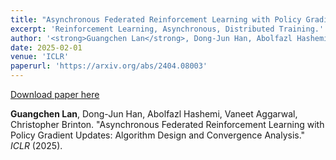 ```yaml
---
title: "Asynchronous Federated Reinforcement Learning with Policy Gradient Updates: Algorithm Design and Convergence Analysis"
excerpt: 'Reinforcement Learning, Asynchronous, Distributed Training.'
author: '<strong>Guangchen Lan</strong>, Dong-Jun Han, Abolfazl Hashemi, Vaneet Aggarwal, Christopher Brinton.'
date: 2025-02-01
venue: 'ICLR'
paperurl: 'https://arxiv.org/abs/2404.08003'
---
```


[Download paper here](https://arxiv.org/abs/2404.08003)

**Guangchen Lan**, Dong-Jun Han, Abolfazl Hashemi, Vaneet Aggarwal, Christopher Brinton. "Asynchronous Federated Reinforcement Learning with Policy Gradient Updates: Algorithm Design and Convergence Analysis." <i>ICLR</i> (2025).
